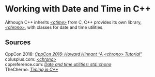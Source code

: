 # Working with Date and Time in C++
Although C++ inherits [_\<ctime\>_]() from C, C++ provides its own library, [_\<chrono\>_](), with classes for date and time utilities.


## Sources
CppCon 2016: [_CppCon 2016: Howard Hinnant “A \<chrono\> Tutorial"_](https://www.youtube.com/watch?v=P32hvk8b13M) <br />
cplusplus.com: [_\<chrono\>_](https://www.cplusplus.com/reference/chrono/) <br />
cppreference.com: [_Date and time utilities: std::chono_](https://en.cppreference.com/w/cpp/chrono/weekday) <br />
TheCherno: [_Timing in C++_](https://www.youtube.com/watch?v=oEx5vGNFrLk) <br />
